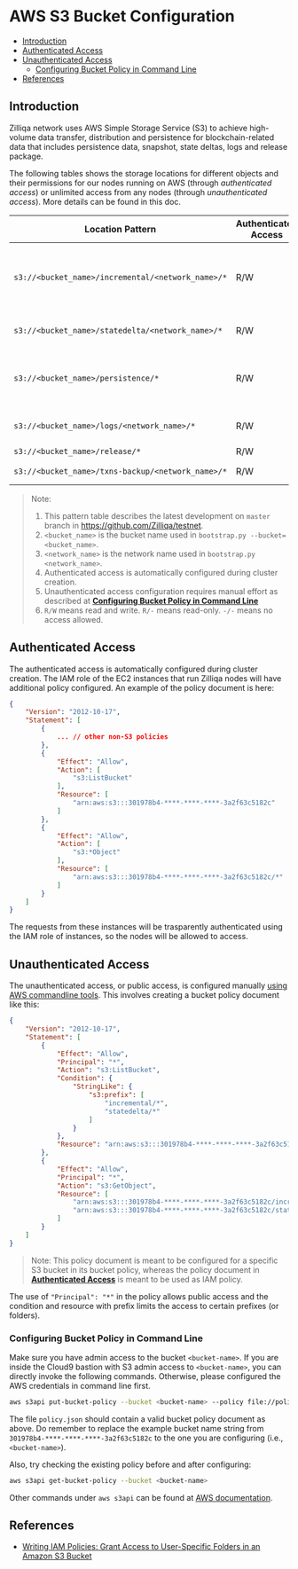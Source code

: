 # AWS S3 Bucket Configuration

- [Introduction](#introduction)
- [Authenticated Access](#authenticated-access)
- [Unauthenticated Access](#unauthenticated-access)
  - [Configuring Bucket Policy in Command Line](#configuring-bucket-policy-in-command-line)
- [References](#references)

## Introduction

Zilliqa network uses AWS Simple Storage Service (S3) to achieve high-volume data transfer, distribution and persistence for blockchain-related data that includes persistence data, snapshot, state deltas, logs and release package.

The following tables shows the storage locations for different objects and their permissions for our nodes running on AWS (through *authenticated access*) or unlimited access from any nodes (through *unauthenticated access*). More details can be found in this doc.

| Location Pattern                                  | Authenticated Access | Unauthenticated Access | Usage                                                               |
|---------------------------------------------------|----------------------|------------------------|---------------------------------------------------------------------|
| `s3://<bucket_name>/incremental/<network_name>/*` | R/W                  | R/-                    | persistence snapshot per 10 ds epoch, for joining/rejoining purpose |
| `s3://<bucket_name>/statedelta/<network_name>/*`  | R/W                  | R/-                    | state deltas for constructing the state                             |
| `s3://<bucket_name>/persistence/*`                | R/W                  | -/-                    | persistence tarballs used for recovery/back-up                      |
| `s3://<bucket_name>/logs/<network_name>/*`        | R/W                  | -/-                    | logs for each node in the network                                   |
| `s3://<bucket_name>/release/*`                    | R/W                  | -/-                    | release tarballs                                                    |
| `s3://<bucket_name>/txns-backup/<network_name>/*` | R/W                  | -/-                    | transactions backup                                                 |

> Note:
>
> 1. This pattern table describes the latest development on `master` branch in <https://github.com/Zilliqa/testnet>.
> 2. `<bucket_name>` is the bucket name used in `bootstrap.py --bucket=<bucket_name>`.
> 3. `<network_name>` is the network name used in `bootstrap.py <network_name>`.
> 4. Authenticated access is automatically configured during cluster creation.
> 5. Unauthenticated access configuration requires manual effort as described at **[Configuring Bucket Policy in Command Line](#configuring-bucket-policy-in-command-line)**
> 6. `R/W` means read and write. `R/-` means read-only. `-/-` means no access allowed.

## Authenticated Access

The authenticated access is automatically configured during cluster creation. The IAM role of the EC2 instances that run Zilliqa nodes will have additional policy configured. An example of the policy document is here:

```json
{
    "Version": "2012-10-17",
    "Statement": [
        {
            ... // other non-S3 policies
        },
        {
            "Effect": "Allow",
            "Action": [
                "s3:ListBucket"
            ],
            "Resource": [
                "arn:aws:s3:::301978b4-****-****-****-3a2f63c5182c"
            ]
        },
        {
            "Effect": "Allow",
            "Action": [
                "s3:*Object"
            ],
            "Resource": [
                "arn:aws:s3:::301978b4-****-****-****-3a2f63c5182c/*"
            ]
        }
    ]
}
```

The requests from these instances will be trasparently authenticated using the IAM role of instances, so the nodes will be allowed to access.

## Unauthenticated Access

The unauthenticated access, or public access, is configured manually [using AWS commandline tools](#configuring-bucket-policy-in-commandline). This involves creating a bucket policy document like this:

```json
{
    "Version": "2012-10-17",
    "Statement": [
        {
            "Effect": "Allow",
            "Principal": "*",
            "Action": "s3:ListBucket",
            "Condition": {
                "StringLike": {
                    "s3:prefix": [
                        "incremental/*",
                        "statedelta/*"
                    ]
                }
            },
            "Resource": "arn:aws:s3:::301978b4-****-****-****-3a2f63c5182c"
        },
        {
            "Effect": "Allow",
            "Principal": "*",
            "Action": "s3:GetObject",
            "Resource": [
                "arn:aws:s3:::301978b4-****-****-****-3a2f63c5182c/incremental/*",
                "arn:aws:s3:::301978b4-****-****-****-3a2f63c5182c/statedelta/*"
            ]
        }
    ]
}
```

> Note: This policy document is meant to be configured for a specific S3 bucket in its bucket policy, whereas the policy document in **[Authenticated Access](#authenticated-access)** is meant to be used as IAM policy.

The use of `"Principal": "*"` in the policy allows public access and the condition and resource with prefix limits the access to certain prefixes (or folders).

### Configuring Bucket Policy in Command Line

Make sure you have admin access to the bucket `<bucket-name>`. If you are inside the Cloud9 bastion with S3 admin access to `<bucket-name>`, you can directly invoke the following commands. Otherwise, please configured the AWS credentials in command line first.

```bash
aws s3api put-bucket-policy --bucket <bucket-name> --policy file://policy.json
```

The file `policy.json` should contain a valid bucket policy document as above. Do remember to replace the example bucket name string from `301978b4-****-****-****-3a2f63c5182c` to the one you are configuring (i.e., `<bucket-name>`).

Also, try checking the existing policy before and after configuring:

```bash
aws s3api get-bucket-policy --bucket <bucket-name>
```

Other commands under `aws s3api` can be found at [AWS documentation](https://docs.aws.amazon.com/cli/latest/reference/s3api/index.html#cli-aws-s3api).

## References

- [Writing IAM Policies: Grant Access to User-Specific Folders in an Amazon S3 Bucket](https://aws.amazon.com/blogs/security/writing-iam-policies-grant-access-to-user-specific-folders-in-an-amazon-s3-bucket/)